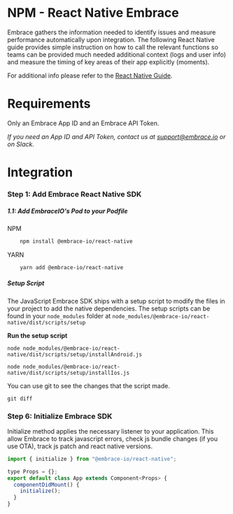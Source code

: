# NPM - React Native Embrace

Embrace gathers the information needed to identify issues and measure performance automatically upon integration. The following React Native guide provides simple instruction on how to call the relevant functions so teams can be provided much needed additional context (logs and user info) and measure the timing of key areas of their app explicitly (moments).

For additional info please refer to the [React Native Guide](https://embrace.io/docs/react-native/).

# Requirements

Only an Embrace App ID and an Embrace API Token.

_If you need an App ID and API Token, contact us at support@embrace.io or on Slack._

# Integration

### Step 1: Add Embrace React Native SDK

##### 1.1: Add EmbraceIO's Pod to your Podfile

NPM

```sh
    npm install @embrace-io/react-native
```

YARN

```sh
    yarn add @embrace-io/react-native
```

##### Setup Script

The JavaScript Embrace SDK ships with a setup script to modify the files in your
project to add the native dependencies. The setup scripts can be found in your
`node_modules` folder at `node_modules/@embrace-io/react-native/dist/scripts/setup`

**Run the setup script**

```shell-session
node node_modules/@embrace-io/react-native/dist/scripts/setup/installAndroid.js
```

```shell-session
node node_modules/@embrace-io/react-native/dist/scripts/setup/installIos.js
```

You can use git to see the changes that the script made.

```shell-session
git diff
```

### Step 6: Initialize Embrace SDK

Initialize method applies the necessary listener to your application. This allow Embrace to track javascript errors, check js bundle changes (if you use OTA), track js patch and react native versions.

```javascript
import { initialize } from "@embrace-io/react-native";

type Props = {};
export default class App extends Component<Props> {
  componentDidMount() {
    initialize();
  }
}
```
